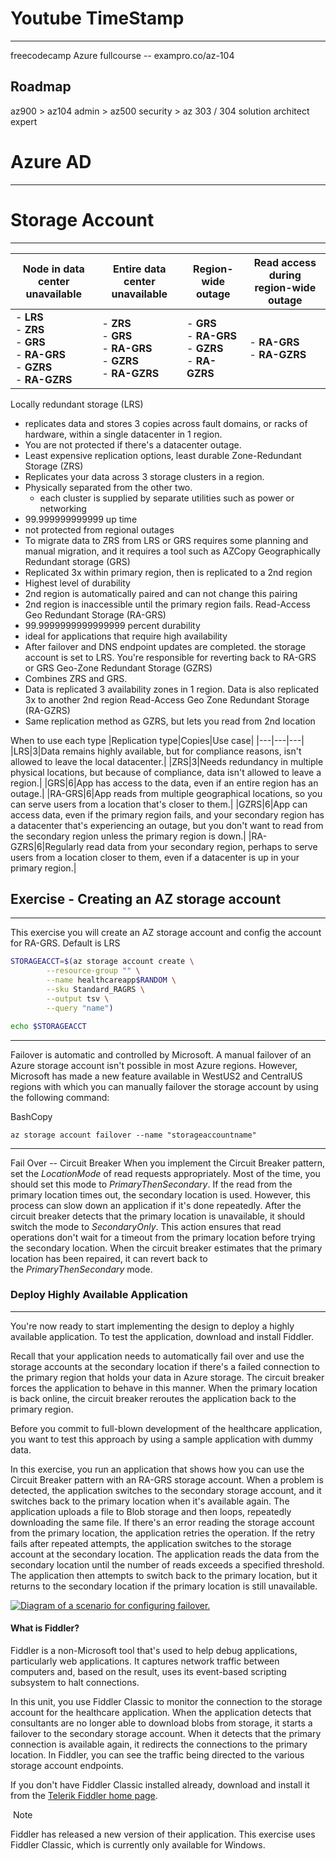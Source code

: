 # Youtube TimeStamp
----
freecodecamp Azure fullcourse -- exampro.co/az-104

 ## Roadmap
  az900 > az104 admin > az500 security > az 303 / 304 solution architect expert 


# Azure AD
----




# Storage Account
----
|Node in data center unavailable|Entire data center unavailable|Region-wide outage|Read access during region-wide outage|
|---|---|---|---|
|- **LRS**  <br>- **ZRS**  <br>- **GRS**  <br>- **RA-GRS**  <br>- **GZRS**  <br>- **RA-GZRS**|- **ZRS**  <br>- **GRS**  <br>- **RA-GRS**  <br>- **GZRS**  <br>- **RA-GZRS**|- **GRS**  <br>- **RA-GRS**  <br>- **GZRS**  <br>- **RA-GZRS**|- **RA-GRS**  <br>- **RA-GZRS**|

Locally redundant storage (LRS)
- replicates data and stores 3 copies across fault domains, or racks of hardware, within a single datacenter in 1 region.
- You are not protected if there's a datacenter outage.
- Least expensive replication options, least durable
Zone-Redundant Storage (ZRS)
- Replicates your data across 3 storage clusters in a region.
- Physically separated from the other two.  
    - each cluster is supplied by separate utilities such as power or networking
-  99.999999999999 up time
- not protected from regional outages
- To migrate data to ZRS from LRS or GRS requires some planning and manual migration, and it requires a tool such as AZCopy
Geographically Redundant storage (GRS)
- Replicated 3x within primary region, then is replicated to a 2nd region
- Highest level of durability
- 2nd region is automatically paired and can not change this pairing
- 2nd region is inaccessible until the primary region fails.
Read-Access Geo Redundant Storage (RA-GRS)
- 99.9999999999999999 percent durability
- ideal for applications that require high availability
- After failover and DNS endpoint updates are completed. the storage account is set to LRS. You're responsible for reverting back to RA-GRS or GRS
Geo-Zone Redundant Storage (GZRS)
- Combines ZRS and GRS.
- Data is replicated 3 availability zones in 1 region. Data is also replicated 3x to another 2nd region
Read-Access Geo Zone Redundant Storage (RA-GZRS)
- Same replication method as GZRS, but lets you read from 2nd location

When to use each type 
|Replication type|Copies|Use case|
|---|---|---|
|LRS|3|Data remains highly available, but for compliance reasons, isn't allowed to leave the local datacenter.|
|ZRS|3|Needs redundancy in multiple physical locations, but because of compliance, data isn't allowed to leave a region.|
|GRS|6|App has access to the data, even if an entire region has an outage.|
|RA-GRS|6|App reads from multiple geographical locations, so you can serve users from a location that's closer to them.|
|GZRS|6|App can access data, even if the primary region fails, and your secondary region has a 
datacenter that's experiencing an outage, but you don't want to read from the secondary region unless the primary region is down.|
|RA-GZRS|6|Regularly read data from your secondary region, perhaps to serve users from a location closer to them, even if a datacenter is up in your primary region.|

## Exercise - Creating an AZ storage account
-----
This exercise you will create an AZ storage account and config the account for RA-GRS. Default is LRS
```bash
STORAGEACCT=$(az storage account create \
        --resource-group "" \
        --name healthcareapp$RANDOM \
        --sku Standard_RAGRS \
        --output tsv \
        --query "name")

echo $STORAGEACCT
```




----
Failover is automatic and controlled by Microsoft. A manual failover of an Azure storage account isn't possible in most Azure regions. However, Microsoft has made a new feature available in WestUS2 and CentralUS regions with which you can manually failover the storage account by using the following command:

BashCopy

```
az storage account failover --name "storageaccountname"
```
----

Fail Over -- Circuit Breaker
When you implement the Circuit Breaker pattern, set the _LocationMode_ of read requests appropriately. Most of the time, you should set this mode to _PrimaryThenSecondary_. If the read from the primary location times out, the secondary location is used. However, this process can slow down an application if it's done repeatedly. After the circuit breaker detects that the primary location is unavailable, it should switch the mode to _SecondaryOnly_. This action ensures that read operations don't wait for a timeout from the primary location before trying the secondary location. When the circuit breaker estimates that the primary location has been repaired, it can revert back to the _PrimaryThenSecondary_ mode.


### Deploy Highly Available Application
----
You're now ready to start implementing the design to deploy a highly available application. To test the application, download and install Fiddler.

Recall that your application needs to automatically fail over and use the storage accounts at the secondary location if there's a failed connection to the primary region that holds your data in Azure storage. The circuit breaker forces the application to behave in this manner. When the primary location is back online, the circuit breaker reroutes the application back to the primary region.

Before you commit to full-blown development of the healthcare application, you want to test this approach by using a sample application with dummy data.

In this exercise, you run an application that shows how you can use the Circuit Breaker pattern with an RA-GRS storage account. When a problem is detected, the application switches to the secondary storage account, and it switches back to the primary location when it's available again. The application uploads a file to Blob storage and then loops, repeatedly downloading the same file. If there's an error reading the storage account from the primary location, the application retries the operation. If the retry fails after repeated attempts, the application switches to the storage account at the secondary location. The application reads the data from the secondary location until the number of reads exceeds a specified threshold. The application then attempts to switch back to the primary location, but it returns to the secondary location if the primary location is still unavailable.

[![Diagram of a scenario for configuring failover.](https://learn.microsoft.com/en-us/training/modules/ha-application-storage-with-grs/media/5-exercise-failover-visual.png)](https://learn.microsoft.com/en-us/training/modules/ha-application-storage-with-grs/media/5-exercise-failover-visual.png#lightbox)

#### What is Fiddler?

Fiddler is a non-Microsoft tool that's used to help debug applications, particularly web applications. It captures network traffic between computers and, based on the result, uses its event-based scripting subsystem to halt connections.

In this unit, you use Fiddler Classic to monitor the connection to the storage account for the healthcare application. When the application detects that consultants are no longer able to download blobs from storage, it starts a failover to the secondary storage account. When it detects that the primary connection is available again, it redirects the connections to the primary location. In Fiddler, you can see the traffic being directed to the various storage account endpoints.

If you don't have Fiddler Classic installed already, download and install it from the [Telerik Fiddler home page](https://www.telerik.com/download/fiddler).

 Note

Fiddler has released a new version of their application. This exercise uses Fiddler Classic, which is currently only available for Windows.

